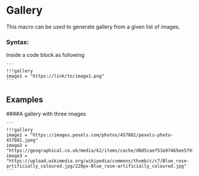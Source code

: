 # Gallery

This macro can be used to generate gallery from a given list of images.

### Syntax:
Inside a code block as following

````
```
!!!gallery
image1 = "https://link/to/image1.png"
```
````

## Examples

####A gallery with three images

````
```
!!!gallery
image1 = "https://images.pexels.com/photos/457881/pexels-photo-457881.jpeg"
image2 = "https://geographical.co.uk/media/k2/items/cache/d0d5caef53a97465ee5797663b3cd459_XL.jpg"
image3 = "https://upload.wikimedia.org/wikipedia/commons/thumb/c/c7/Blue_rose-artificially_coloured.jpg/220px-Blue_rose-artificially_coloured.jpg"
```
````
